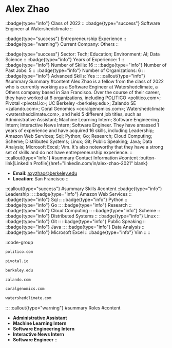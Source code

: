 # Alex Zhao
::badge{type="info"}
Class of 2022
::
::badge{type="success"}
Software Engineer at Watershedclimate
::

::badge{type="success"}
Entrepreneurship Experience
::
::badge{type="warning"}
Current Company: Others
::

::badge{type="success"}
Sector: Tech; Education; Environment; AI; Data Science
::
::badge{type="info"}
Years of Experience: 1
::
::badge{type="info"}
Number of Skills: 16
::
::badge{type="info"}
Number of Past Jobs: 5
::
::badge{type="info"}
Number of Organizations: 6
::
::badge{type="info"}
Advanced Skills: Yes
::
::callout{type="info"}
#summary
Summary
#content
Alex Zhao is a fellow from the class of 2022 who is currently working as a Software Engineer at Watershedclimate, a Others company based in San Francisco. Over the course of their career, they have worked at 6 organizations, including POLITICO <politico.com>; Pivotal <pivotal.io>; UC Berkeley <berkeley.edu>; Zalando SE <zalando.com>; Coral Genomics <coralgenomics.com>; Watershedclimate <watershedclimate.com>, and held 5 different job titles, such as Administrative Assistant; Machine Learning Intern; Software Engineering Intern; Interactive News Intern; Software Engineer. They have amassed 1 years of experience and have acquired 16 skills, including Leadership; Amazon Web Services; Sql; Python; Go; Research; Cloud Computing; Scheme; Distributed Systems; Linux; Git; Public Speaking; Java; Data Analysis; Microsoft Excel; Vim. It's also noteworthy that they have a strong set of skills and do not have entrepreneurship experience.
::
::callout{type="info"}
#summary
Contact Information
#content
:button-link[LinkedIn Profile]{href="linkedin.com/in/alex-zhao-2021" blank}
- **Email**: axyzhao@berkeley.edu
- **Location**: San Francisco
::

::callout{type="success"}
#summary
Skills
#content
::badge{type="info"}
Leadership
::
::badge{type="info"}
Amazon Web Services
::
::badge{type="info"}
Sql
::
::badge{type="info"}
Python
::
::badge{type="info"}
Go
::
::badge{type="info"}
Research
::
::badge{type="info"}
Cloud Computing
::
::badge{type="info"}
Scheme
::
::badge{type="info"}
Distributed Systems
::
::badge{type="info"}
Linux
::
::badge{type="info"}
Git
::
::badge{type="info"}
Public Speaking
::
::badge{type="info"}
Java
::
::badge{type="info"}
Data Analysis
::
::badge{type="info"}
Microsoft Excel
::
::badge{type="info"}
Vim
::
::

::code-group
```bash [POLITICO]
politico.com
```
```bash [Pivotal]
pivotal.io
```
```bash [UC Berkeley]
berkeley.edu
```
```bash [Zalando SE]
zalando.com
```
```bash [Coral Genomics]
coralgenomics.com
```
```bash [Watershedclimate]
watershedclimate.com
```
::
::callout{type="warning"}
#summary
Roles
#content
- **Administrative Assistant**
- **Machine Learning Intern**
- **Software Engineering Intern**
- **Interactive News Intern**
- **Software Engineer**
::

